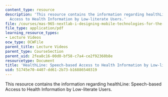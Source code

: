 ```yaml
---
content_type: resource
description: 'This resource contains the information regarding healthLine: Speech-based
  Access to Health Information by Low-literate Users.'
file: /courses/mas-965-nextlab-i-designing-mobile-technologies-for-the-next-billion-users-fall-2008/51745e704407dd612b73b16886540319_MITMAS_965F08_Lec14_pc.pdf
file_type: application/pdf
learning_resource_types:
- Lecture Videos
ocw_type: OCWFile
parent_title: Lecture Videos
parent_type: CourseSection
parent_uid: 2fea8c16-00d0-bf58-c7a4-ce2f92360b8e
resourcetype: Document
title: 'HealthLine: Speech-based Access to Health Information by Low-literate Users'
uid: 51745e70-4407-dd61-2b73-b16886540319
---
```

This resource contains the information regarding healthLine: Speech-based Access to Health Information by Low-literate Users.

